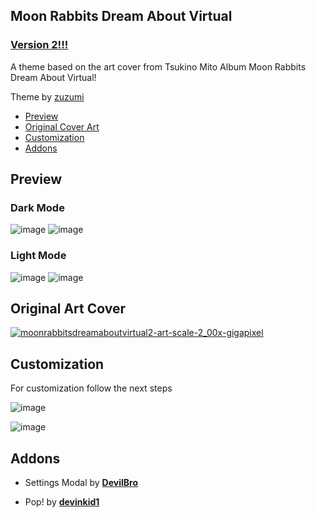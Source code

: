 ## Moon Rabbits Dream About Virtual

### [Version 2!!!](https://github.com/zuzumi-f/Moon-Rabbits-Dream-About-Virtual/releases)

A theme based on the art cover from Tsukino Mito Album Moon Rabbits Dream About Virtual!

Theme by [zuzumi](https://github.com/zuzumi-f)

* [Preview](#preview)
* [Original Cover Art](#original-cover-art)
* [Customization](#customization)
* [Addons](#addons)

## Preview

### Dark Mode
![image](https://user-images.githubusercontent.com/79029257/192064735-ba03305c-dd27-461a-9c5d-b23e035f1eb1.png)
![image](https://user-images.githubusercontent.com/79029257/192064751-1da11ae5-6141-47d7-b04d-f54b374cf261.png)

### Light Mode
![image](https://user-images.githubusercontent.com/79029257/192064806-4b6f9f29-470f-46ca-b90f-69dc68b5b641.png)
![image](https://user-images.githubusercontent.com/79029257/192064830-07c989c1-58bf-4fd3-9731-1d7277bfe36a.png)

## Original Art Cover
[![moonrabbitsdreamaboutvirtual2-art-scale-2_00x-gigapixel](https://user-images.githubusercontent.com/79029257/132885766-58a204cf-4941-4143-a3d2-7d9eec948c2c.png)](https://youtu.be/5rvzyCed6Bo)

## Customization

For customization follow the next steps

![image](https://user-images.githubusercontent.com/79029257/196774076-bc73438a-05da-457f-8f2f-f1dad1016fe8.png)

![image](https://user-images.githubusercontent.com/79029257/196775040-98577fdc-e985-4217-bc98-6909823f2fa9.png)

## Addons
* Settings Modal by **[DevilBro](https://github.com/mwittrien/BetterDiscordAddons/tree/master/Themes/SettingsModal/)**

* Pop! by **[devinkid1](https://github.com/devinkid1/Pop)**
